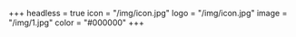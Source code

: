 +++
headless = true
icon = "/img/icon.jpg"
logo = "/img/icon.jpg"
image = "/img/1.jpg"
color = "#000000"
+++


